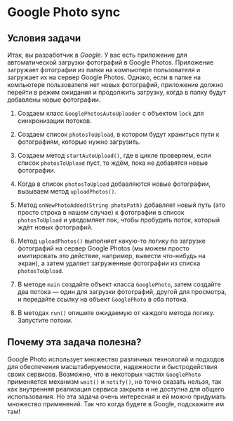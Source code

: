 # Google Photo sync

## Условия задачи
Итак, вы разработчик в _Google_. У вас есть приложение для автоматической загрузки фотографий в Google Photos. 
Приложение загружает фотографии из папки на компьютере пользователя и загружает их на сервер Google Photos. 
Однако, если в папке на компьютере пользователя нет новых фотографий, приложение должно перейти в режим 
ожидания и продолжить загрузку, когда в папку будут добавлены новые фотографии.

1. Создаем класс `GooglePhotosAutoUploader` c объектом `lock` для синхронизации потоков.

2. Создаем список `photosToUpload`, в котором будут храниться пути к фотографиям, которые нужно загрузить.

3. Создаем метод `startAutoUpload()`, где в цикле проверяем, если список `photosToUpload` пуст, то ждём, пока не 
добавятся новые фотографии.

4. Когда в список `photosToUpload` добавляются новые фотографии, вызываем метод `uploadPhotos()`.

5. Метод `onNewPhotoAdded(String photoPath)` добавляет новый путь (это просто строка в нашем случае) к фотографии в список 
`photosToUpload` и уведомляет лок, чтобы пробудить поток, который ждёт новых фотографий.

6. Метод `uploadPhotos()` выполняет какую-то логику по загрузке фотографий на сервер Google Photos 
(мы можем просто имитировать это действие, например, вывести что-нибудь на экран), а затем удаляет загруженные 
фотографии из списка `photosToUpload`.

7. В методе `main` cоздайте объект класса `GooglePhoto`, затем создайте два потока — один для загрузки фотографий, 
другой для просмотра, и передайте ссылку на объект `GooglePhoto` в оба потока.

8. В методах `run()` опишите ожидаемую от каждого метода логику. Запустите потоки.

## Почему эта задача полезна?
Google Photo использует множество различных технологий и подходов для обеспечения масштабируемости, надежности и 
быстродействия своих сервисов. Возможно, что в некоторых частях `GooglePhoto` применяется механизм `wait()` и `notify()`, 
но точно сказать нельзя, так как внутренняя реализация сервиса закрыта и не доступна для общего использования. 
Но эта задача очень интересная и ей можно придумать множество применений. Так что когда будете в Google, подскажите им там!